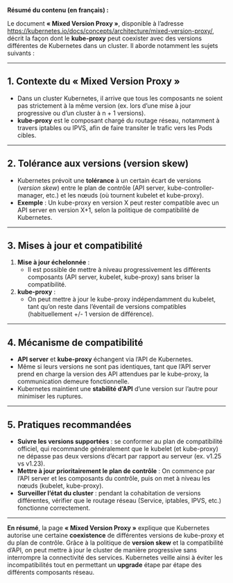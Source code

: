 **Résumé du contenu (en français) :**

Le document **« Mixed Version Proxy »**, disponible à l’adresse <https://kubernetes.io/docs/concepts/architecture/mixed-version-proxy/>, décrit la façon dont le **kube-proxy** peut coexister avec des versions différentes de Kubernetes dans un cluster. Il aborde notamment les sujets suivants :

---

## 1. Contexte du « Mixed Version Proxy »

- Dans un cluster Kubernetes, il arrive que tous les composants ne soient pas strictement à la même version (ex. lors d’une mise à jour progressive ou d’un cluster à n + 1 versions).
- **kube-proxy** est le composant chargé du routage réseau, notamment à travers iptables ou IPVS, afin de faire transiter le trafic vers les Pods cibles.

---

## 2. Tolérance aux versions (version skew)

- Kubernetes prévoit une **tolérance** à un certain écart de versions (*version skew*) entre le plan de contrôle (API server, kube-controller-manager, etc.) et les nœuds (où tournent kubelet et kube-proxy).
- **Exemple** : Un kube-proxy en version X peut rester compatible avec un API server en version X+1, selon la politique de compatibilité de Kubernetes.

---

## 3. Mises à jour et compatibilité

1. **Mise à jour échelonnée** :
   - Il est possible de mettre à niveau progressivement les différents composants (API server, kubelet, kube-proxy) sans briser la compatibilité.
2. **kube-proxy** :
   - On peut mettre à jour le kube-proxy indépendamment du kubelet, tant qu’on reste dans l’éventail de versions compatibles (habituellement +/- 1 version de différence).

---

## 4. Mécanisme de compatibilité

- **API server** et **kube-proxy** échangent via l’API de Kubernetes.  
- Même si leurs versions ne sont pas identiques, tant que l’API server prend en charge la version des API attendues par le kube-proxy, la communication demeure fonctionnelle.
- Kubernetes maintient une **stabilité d’API** d’une version sur l’autre pour minimiser les ruptures.

---

## 5. Pratiques recommandées

- **Suivre les versions supportées** : se conformer au plan de compatibilité officiel, qui recommande généralement que le kubelet (et kube-proxy) ne dépasse pas deux versions d’écart par rapport au serveur (ex. v1.25 vs v1.23).
- **Mettre à jour prioritairement le plan de contrôle** : On commence par l’API server et les composants du contrôle, puis on met à niveau les nœuds (kubelet, kube-proxy).
- **Surveiller l’état du cluster** : pendant la cohabitation de versions différentes, vérifier que le routage réseau (Service, iptables, IPVS, etc.) fonctionne correctement.

---

**En résumé**, la page **« Mixed Version Proxy »** explique que Kubernetes autorise une certaine **coexistence** de différentes versions de kube-proxy et du plan de contrôle. Grâce à la politique de **version skew** et la compatibilité d’API, on peut mettre à jour le cluster de manière progressive sans interrompre la connectivité des services. Kubernetes veille ainsi à éviter les incompatibilités tout en permettant un **upgrade** étape par étape des différents composants réseau.
